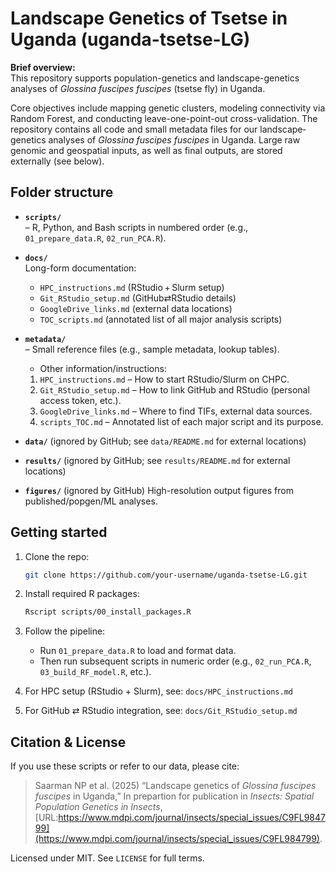 # Landscape Genetics of Tsetse in Uganda (uganda-tsetse-LG)

**Brief overview:**  
This repository supports population-genetics and landscape-genetics analyses of *Glossina fuscipes fuscipes* (tsetse fly) in Uganda.  

Core objectives include mapping genetic clusters, modeling connectivity via Random Forest, and conducting leave-one-point-out cross-validation. The repository contains all code and small metadata files for our landscape‐genetics analyses of *Glossina fuscipes fuscipes* in Uganda.  Large raw genomic and geospatial inputs, as well as final outputs, are stored externally (see below).

## Folder structure

- **`scripts/`**  
  – R, Python, and Bash scripts in numbered order (e.g., `01_prepare_data.R`, `02_run_PCA.R`).

- **`docs/`**  
  Long-form documentation:
  - `HPC_instructions.md` (RStudio + Slurm setup)
  - `Git_RStudio_setup.md` (GitHub⇄RStudio details)
  - `GoogleDrive_links.md` (external data locations)
  - `TOC_scripts.md` (annotated list of all major analysis scripts)

- **`metadata/`**  
  – Small reference files (e.g., sample metadata, lookup tables).
  - Other information/instructions:
  1. `HPC_instructions.md` – How to start RStudio/Slurm on CHPC.  
  2. `Git_RStudio_setup.md` – How to link GitHub and RStudio (personal access token, etc.).  
  3. `GoogleDrive_links.md` – Where to find TIFs, external data sources.  
  4. `scripts_TOC.md` – Annotated list of each major script and its purpose.

- **`data/`** (ignored by GitHub; see `data/README.md` for external locations)

- **`results/`** (ignored by GitHub; see `results/README.md` for external locations)

- **`figures/`**  (ignored by GitHub)
  High-resolution output figures from published/popgen/ML analyses.


## Getting started

1. Clone the repo:
    ```bash
    git clone https://github.com/your-username/uganda-tsetse-LG.git
    ```

2. Install required R packages:
    ```bash
    Rscript scripts/00_install_packages.R
    ```
3. Follow the pipeline:
    - Run `01_prepare_data.R` to load and format data.
    - Then run subsequent scripts in numeric order (e.g., `02_run_PCA.R`, `03_build_RF_model.R`, etc.).

4. For HPC setup (RStudio + Slurm), see:
   `docs/HPC_instructions.md`

5. For GitHub ⇄ RStudio integration, see:
   `docs/Git_RStudio_setup.md`


## Citation & License

If you use these scripts or refer to our data, please cite:  
> Saarman NP et al. (2025) “Landscape genetics of *Glossina fuscipes fuscipes* in Uganda,” In prepartion for publication in *Insects: Spatial Population Genetics in Insects*, [URL:https://www.mdpi.com/journal/insects/special_issues/C9FL984799](https://www.mdpi.com/journal/insects/special_issues/C9FL984799).

Licensed under MIT. See `LICENSE` for full terms.
